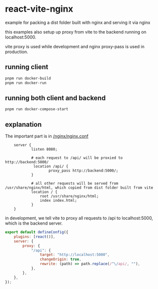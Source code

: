 # react-vite-nginx

example for packing a dist folder built with nginx and serving it via nginx

this examples also setup up proxy from vite to the backend running on localhost:5000.

vite proxy is used while development and nginx proxy-pass is used in production.

## running client

```bash
pnpm run docker-build
pnpm run docker-run
```

## running both client and backend

```bash
pnpm run docker-compose-start
```

## explanation

The important part is in [/nginx/nginx.conf](/nginx/nginx.conf)
```nginx configuration
    server {
            listen 8080;

            # each request to /api/ will be proxied to http://backend:5000/ 
             location /api/ {
                    proxy_pass http://backend:5000/;
            }

            # all other requests will be served from /usr/share/nginx/html, which copied from dist folder built from vite
            location / {
                root /usr/share/nginx/html;
                index index.html;
            }
    }
```

in development, we tell vite to proxy all requests to /api to localhost:5000, which is the backend server.
```javascript
export default defineConfig({
    plugins: [react()],
    server: {
        proxy: {
            "/api": {
                target: "http://localhost:5000",
                changeOrigin: true,
                rewrite: (path) => path.replace(/^\/api/, ""),
            },
        },
    },
});
```


